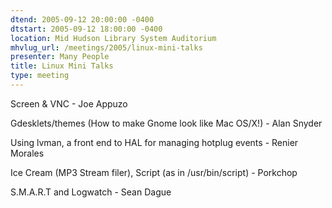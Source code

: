 ```yaml
---
dtend: 2005-09-12 20:00:00 -0400
dtstart: 2005-09-12 18:00:00 -0400
location: Mid Hudson Library System Auditorium
mhvlug_url: /meetings/2005/linux-mini-talks
presenter: Many People
title: Linux Mini Talks
type: meeting
---
```



Screen &amp; VNC - Joe Appuzo

Gdesklets/themes (How to make Gnome look like Mac OS/X!) - Alan Snyder

Using lvman, a front end to HAL for managing hotplug events - Renier Morales

Ice Cream (MP3 Stream filer), Script (as in /usr/bin/script) - Porkchop

S.M.A.R.T and Logwatch - Sean Dague